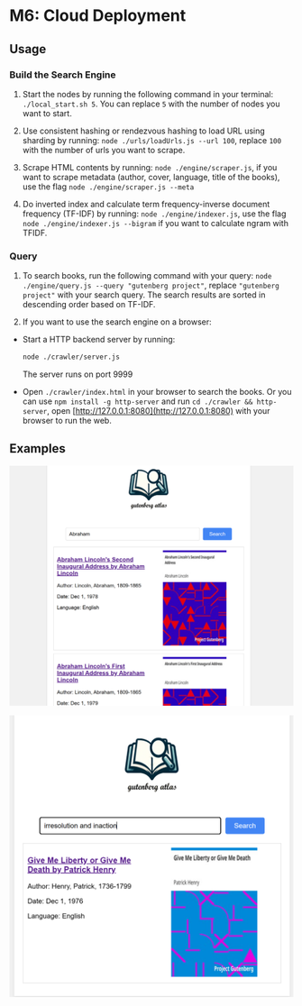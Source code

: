 # M6: Cloud Deployment

## Usage

### Build the Search Engine

1. Start the nodes by running the following command in your terminal: `./local_start.sh 5`. You can replace `5` with the number of nodes you want to start.

2. Use consistent hashing or rendezvous hashing to load URL using sharding by running: `node ./urls/loadUrls.js --url 100`, replace `100` with the number of urls you want to scrape.

3. Scrape HTML contents by running: `node ./engine/scraper.js`, if you want to scrape metadata (author, cover, language, title of the books), use the flag `node ./engine/scraper.js --meta`

4. Do inverted index and calculate term frequency-inverse document frequency (TF-IDF) by running: `node ./engine/indexer.js`, use the flag `node ./engine/indexer.js --bigram` if you want to calculate ngram with TFIDF.

### Query

1. To search books, run the following command with your query: `node ./engine/query.js --query "gutenberg project"`, replace `"gutenberg project"` with your search query. The search results are sorted in descending order based on TF-IDF. 

2. If you want to use the search engine on a browser:

- Start a HTTP backend server by running:

  ```bash
  node ./crawler/server.js
  ```

  The server runs on port 9999

- Open `./crawler/index.html` in your browser to search the books. Or you can use `npm install -g http-server` and run `cd ./crawler && http-server`, open [http://127.0.0.1:8080](http://127.0.0.1:8080) with your browser to run the web.

## Examples

![Search Engine Screenshot](./screenshots/screenshot.png)

![Search Engine Screenshot](./screenshots/screenshot-2.png)
